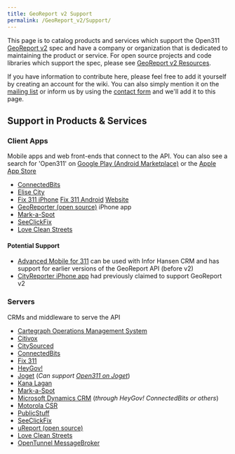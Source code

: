 ```yaml
---
title: GeoReport v2 Support
permalink: /GeoReport_v2/Support/
---
```


This page is to catalog products and services which support the Open311 [GeoReport v2](/GeoReport_v2 "wikilink") spec and have a company or organization that is dedicated to maintaining the product or service. For open source projects and code libraries which support the spec, please see [GeoReport v2 Resources](/GeoReport_v2/Resources "wikilink").

If you have information to contribute here, please feel free to add it yourself by creating an account for the wiki. You can also simply mention it on the [mailing list](http://lists.open311.org/groups/discuss/messages/topic/2mfvxi2aITeS6orVMzeHOa) or inform us by using the [contact form](http://www.open311.org/contact/) and we'll add it to this page.

Support in Products & Services
------------------------------

### Client Apps

Mobile apps and web front-ends that connect to the API. You can also see a search for 'Open311' on [Google Play (Android Marketplace)](https://play.google.com/store/search?q=open311) or the [Apple App Store](http://ax.itunes.apple.com/WebObjects/MZSearch.woa/wa/search?term=open311)

-   [ConnectedBits](http://connectedbits.com)
-   <a href="https://www.neoledge.com/elise-city-citizen-relationship-management/">Elise City</a>
-   [Fix 311 iPhone](https://itunes.apple.com/us/app/fix-311/id534963385?mt=8) [Fix 311 Android](https://play.google.com/store/apps/details?id=com.fix311) [Website](https://fix311.com)
-   [GeoReporter (open source)](http://marketplace.civiccommons.org/apps/georeporter) iPhone app
-   [Mark-a-Spot](/Mark-a-Spot "wikilink")
-   [SeeClickFix](http://seeclickfix.com/open311)
-   [Love Clean Streets](http://lovecleanstreets.com)

#### Potential Support

-   [Advanced Mobile for 311](http://www.bluedotsolutions.com/mobile-minutes/mm-7-28-2010.htm) can be used with Infor Hansen CRM and has support for earlier versions of the GeoReport API (before v2)
-   [CityReporter iPhone app](http://plus1lab.com/cityreporter-iphone) had previously claimed to support GeoReport v2

### Servers

CRMs and middleware to serve the API

-   [Cartegraph Operations Management System](http://www.cartegraph.com)
-   [Citivox](http://citivox.com)
-   [CitySourced](http://citysourced.com)
-   [ConnectedBits](http://connectedbits.com)
-   [Fix 311](https://fix311.com)
-   [HeyGov!](http://www.heygov.com/about.html)
-   [Joget](http://www.joget.org/services/support/) (*Can support [Open311 on Joget](https://github.com/codeforamerica/open311-on-joget)*)
-   [Kana Lagan](http://docs.google.com/viewer?a=v&q=cache:IpZwCqXBK30J:www.kana.com/about-kana/press-releases/kana-announces-self-service-suite-for-government.pdf+kana+connect2tell+pdf&hl=en&gl=us&pid=bl&srcid=ADGEESjZUHWN4erJ3KEJHHZPnpPQdLSCq7e1XB4wx-DodNkqCdmfsriTIkUJLFkPJVw2Nl6V51cEMeGzdGZ49lovqD4iTB79TNveUX9v4FAYxBd2mE7RwgmgS-42SmYxxBwcB5e5_j7a&sig=AHIEtbQQ1gszAmjPYkUdZxcIRiJdpR8wQw&pli=1)
-   [Mark-a-Spot](/Mark-a-Spot "wikilink")
-   [Microsoft Dynamics CRM](http://www.heygov.com/311Module.html) (*through HeyGov! ConnectedBits or others*)
-   [Motorola CSR](http://www.motorola.com/Business/US-EN/Business+Product+and+Services/Dispatch/Customer+Service+Request/CSR+Service+Request_US-EN)
-   [PublicStuff](http://publicstuff.com)
-   [SeeClickFix](http://seeclickfix.com/open311)
-   [uReport (open source)](http://commons.codeforamerica.org/apps/ureport-open311-crm)
-   [Love Clean Streets](http://lovecleanstreets.org)
-   [OpenTunnel MessageBroker](http://opentunnel.nl)
